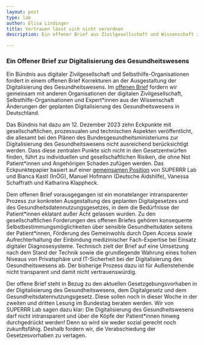 ```yaml
---
layout: post
type: lab
author: Elisa Lindinger
title: Vertrauen lässt sich nicht verordnen
description: Ein offener Brief aus Zivilgesellschaft und Wissenschaft zur Digitalisierung des Gesundheitswesens

---
```

<h3>Ein Offener Brief zur Digitalisierung des Gesundheitswesens</h3>

<p>Ein Bündnis aus digitaler Zivilgesellschaft und Selbsthilfe-Organisationen fordert in einem offenen Brief Korrekturen an der Ausgestaltung der Digitalisierung des Gesundheitswesens. Im <a href="https://inoeg.codeberg.page/openletter1223.html">offenen Brief</a> fordern wir gemeinsam mit anderen Organisationen der digitalen Zivilgesellschaft, Selbsthilfe-Organisationen und Expert*innen aus der Wissenschaft Änderungen der geplanten Digitalisierung des Gesundheitswesens in Deutschland.</p>

<p>Das Bündnis hat dazu am 12. Dezember 2023 zehn Eckpunkte mit gesellschaftlichen, prozessualen und technischen Aspekten veröffentlicht, die allesamt bei den Plänen des Bundesgesundheitsministeriums zur Digitalisierung des Gesundheitswesens nicht ausreichend berücksichtigt werden. Dass diese zentralen Punkte sich nicht in den Gesetzentwürfen finden, führt zu individuellen und gesellschaftlichen Risiken, die ohne Not Patient*innen und Angehörigen Schaden zufügen werden. Das Eckpunktepapier basiert auf einer <a href="https://feministtechpolicy.org/fallbeispiele/gesundheitsdaten/">gemeinsamen Position</a> von SUPERRR Lab und Bianca Kastl (InÖG), Manuel Hofmann (Deutsche Aidshilfe), Vanessa Schaffrath und Katharina Klappheck.</p>

<p>Dem offenen Brief vorausgegangen ist ein monatelanger intransparenter Prozess zur konkreten Ausgestaltung des geplanten Digitalgesetzes und des Gesundheitsdatennutzungsgesetzes, in dem die Bedürfnisse der Patient*innen eklatant außer Acht gelassen wurden. Zu den gesellschaftlichen Forderungen des offenen Briefes gehören konsequente Selbstbestimmungsmöglichkeiten über sensible Gesundheitsdaten seitens der Patient*innen, Förderung des Gemeinwohls durch Open Access sowie Aufrechterhaltung der Einbindung medizinischer Fach-Expertise bei Einsatz digitaler Diagnosesysteme. Technisch zielt der Brief auf eine Umsetzung nach dem Stand der Technik sowie die grundlegende Wahrung eines hohen Niveaus von Privatsphäre und IT-Sicherheit bei der Digitalisierung des Gesundheitswesens ab. Der bisherige Prozess dazu ist für Außenstehende nicht transparent und damit nicht vertrauenswürdig.</p>

<p>Der offene Brief steht in Bezug zu den aktuellen Gesetzgebungsvorhaben in der Digitalisierung des Gesundheitswesens, dem Digitalgesetz und dem Gesundheitsdatennutzungsgesetz. Diese sollen noch in dieser Woche in der zweiten und dritten Lesung im Bundestag beraten werden. Wir von SUPERRR Lab sagen dazu klar: Die Digitalisierung des Gesundheitswesens darf nicht intransparent und über die Köpfe der Patient*innen hinweg durchgedrückt werden! Denn so wird sie weder sozial gerecht noch zukunftsfähig. Deshalb fordern wir, die Verabschiedung der Gesetzesvorhaben zu vertagen.</p>
